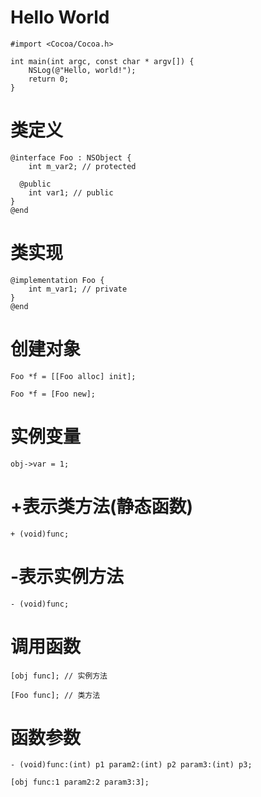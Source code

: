 # Hello World
```objc
#import <Cocoa/Cocoa.h>

int main(int argc, const char * argv[]) {
    NSLog(@"Hello, world!");
    return 0;
}
```

# 类定义
```objc
@interface Foo : NSObject {
    int m_var2; // protected

  @public
    int var1; // public
}
@end
```

# 类实现
```objc
@implementation Foo {
    int m_var1; // private
}
@end
```

# 创建对象
```objc
Foo *f = [[Foo alloc] init];
```
```objc
Foo *f = [Foo new];
```

# 实例变量
```objc
obj->var = 1;
```

# +表示类方法(静态函数)
```objc
+ (void)func;
```

# -表示实例方法
```objc
- (void)func;
```

# 调用函数
```objc
[obj func]; // 实例方法
```
```objc
[Foo func]; // 类方法
```

# 函数参数
```objc
- (void)func:(int) p1 param2:(int) p2 param3:(int) p3;
```
```objc
[obj func:1 param2:2 param3:3];
```
